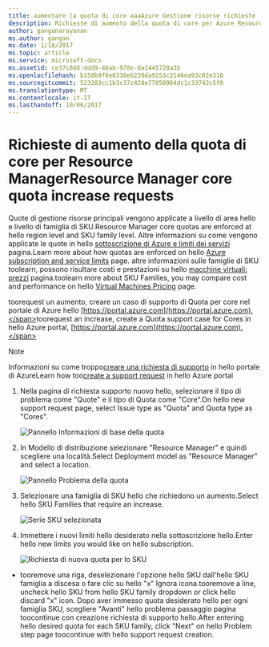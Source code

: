 ```yaml
---
title: aumentare la quota di core aaaAzure Gestione risorse richieste | Documenti Microsoft
description: Richieste di aumento della quota di core per Azure Resource Manager
author: ganganarayanan
ms.author: gangan
ms.date: 1/18/2017
ms.topic: article
ms.service: microsoft-docs
ms.assetid: ce37c848-ddd9-46ab-978e-6a1445728a3b
ms.openlocfilehash: b158b9f0e0338eb239da9253c2146ea93c02e316
ms.sourcegitcommit: 523283cc1b3c37c428e77850964dc1c33742c5f0
ms.translationtype: MT
ms.contentlocale: it-IT
ms.lasthandoff: 10/06/2017
---
```

# <a name="resource-manager-core-quota-increase-requests"></a><span data-ttu-id="75fd7-103">Richieste di aumento della quota di core per Resource Manager</span><span class="sxs-lookup"><span data-stu-id="75fd7-103">Resource Manager core quota increase requests</span></span>

<span data-ttu-id="75fd7-104">Quote di gestione risorse principali vengono applicate a livello di area hello e livello di famiglia di SKU.</span><span class="sxs-lookup"><span data-stu-id="75fd7-104">Resource Manager core quotas are enforced at hello region level and SKU family level.</span></span>
<span data-ttu-id="75fd7-105">Altre informazioni su come vengono applicate le quote in hello [sottoscrizione di Azure e limiti dei servizi](http://aka.ms/quotalimits) pagina.</span><span class="sxs-lookup"><span data-stu-id="75fd7-105">Learn more about how quotas are enforced on hello [Azure subscription and service limits](http://aka.ms/quotalimits) page.</span></span>
<span data-ttu-id="75fd7-106">altre informazioni sulle famiglie di SKU toolearn, possono risultare costi e prestazioni su hello [macchine virtuali: prezzi](http://aka.ms/pricingcompute) pagina.</span><span class="sxs-lookup"><span data-stu-id="75fd7-106">toolearn more about SKU Families, you may compare cost and performance on hello [Virtual Machines Pricing](http://aka.ms/pricingcompute) page.</span></span>

<span data-ttu-id="75fd7-107">toorequest un aumento, creare un caso di supporto di Quota per core nel portale di Azure hello [https://portal.azure.com](https://portal.azure.com).</span><span class="sxs-lookup"><span data-stu-id="75fd7-107">toorequest an increase, create a Quota support case for Cores in hello Azure portal, [https://portal.azure.com](https://portal.azure.com).</span></span>

> [!NOTE]
> <span data-ttu-id="75fd7-108">Informazioni su come troppo[creare una richiesta di supporto](https://docs.microsoft.com/azure/azure-supportability/how-to-create-azure-support-request) in hello portale di Azure</span><span class="sxs-lookup"><span data-stu-id="75fd7-108">Learn how too[create a support request](https://docs.microsoft.com/azure/azure-supportability/how-to-create-azure-support-request) in hello Azure portal</span></span>

1. <span data-ttu-id="75fd7-109">Nella pagina di richiesta supporto nuovo hello, selezionare il tipo di problema come "Quote" e il tipo di Quota come "Core".</span><span class="sxs-lookup"><span data-stu-id="75fd7-109">On hello new support request page, select Issue type as "Quota" and Quota type as "Cores".</span></span>

    ![Pannello Informazioni di base della quota](./media/resource-manager-core-quotas-request/Basics-blade.png)

2. <span data-ttu-id="75fd7-111">In Modello di distribuzione selezionare "Resource Manager" e quindi scegliere una località.</span><span class="sxs-lookup"><span data-stu-id="75fd7-111">Select Deployment model as "Resource Manager" and select a location.</span></span>

    ![Pannello Problema della quota](./media/resource-manager-core-quotas-request/Problem-step.png)

3. <span data-ttu-id="75fd7-113">Selezionare una famiglia di SKU hello che richiedono un aumento.</span><span class="sxs-lookup"><span data-stu-id="75fd7-113">Select hello SKU Families that require an increase.</span></span>

    ![Serie SKU selezionata](./media/resource-manager-core-quotas-request/SKU-selected.png)

4. <span data-ttu-id="75fd7-115">Immettere i nuovi limiti hello desiderato nella sottoscrizione hello.</span><span class="sxs-lookup"><span data-stu-id="75fd7-115">Enter hello new limits you would like on hello subscription.</span></span>

    ![Richiesta di nuova quota per lo SKU](./media/resource-manager-core-quotas-request/SKU-new-quota.png)

- <span data-ttu-id="75fd7-117">tooremove una riga, deselezionare l'opzione hello SKU dall'hello SKU famiglia a discesa o fare clic su hello "x" Ignora icona.</span><span class="sxs-lookup"><span data-stu-id="75fd7-117">tooremove a line, uncheck hello SKU from hello SKU family dropdown or click hello discard "x" icon.</span></span>
<span data-ttu-id="75fd7-118">Dopo aver immesso quota desiderato hello per ogni famiglia SKU, scegliere "Avanti" hello problema passaggio pagina toocontinue con creazione richiesta di supporto hello.</span><span class="sxs-lookup"><span data-stu-id="75fd7-118">After entering hello desired quota for each SKU family, click "Next" on hello Problem step page toocontinue with hello support request creation.</span></span>
